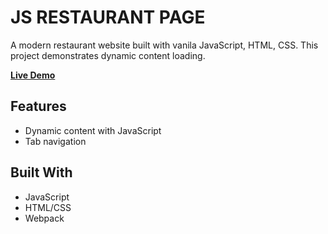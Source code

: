 # JS RESTAURANT PAGE

A modern restaurant website built with vanila JavaScript, HTML, CSS. This project demonstrates dynamic content loading.

**[Live Demo](https://rmergeee.github.io/js-restaurant-page/)**

## Features
- Dynamic content with JavaScript
- Tab navigation

## Built With
- JavaScript
- HTML/CSS
- Webpack